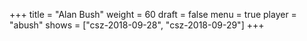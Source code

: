 +++
title = "Alan Bush"
weight = 60
draft = false
menu = true
player = "abush"
shows = ["csz-2018-09-28", "csz-2018-09-29"]
+++
